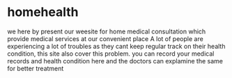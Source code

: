 # homehealth
we here by present our weesite for home medical consultation which provide medical services at our convenient place
A lot of people are experiencing a lot of troubles as they cant keep regular track on their health condition, this site also cover this problem. you can record your medical records and health condition here and the doctors can explamine the same for better treatment
